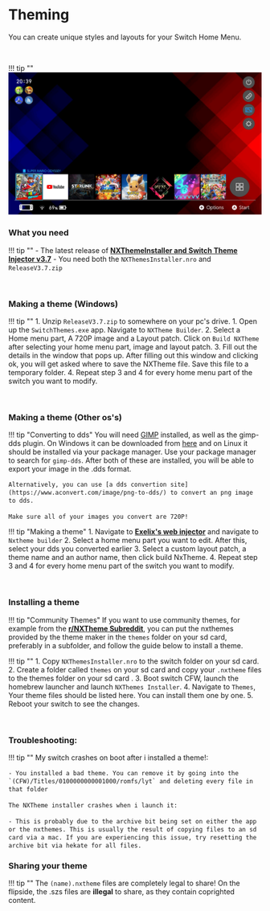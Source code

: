 # Theming

You can create unique styles and layouts for your Switch Home Menu.

&nbsp;

!!! tip ""
	![ExampleSwitchTheme](../extras/img/switch_theming.jpg)


### What you need 

!!! tip ""
	- The latest release of **[NXThemeInstaller and Switch Theme Injector v3.7](https://github.com/exelix11/SwitchThemeInjector/releases)**
		- You need both the `NXThemesInstaller.nro` and `ReleaseV3.7.zip`
	
&nbsp;

### Making a theme (Windows)

!!! tip ""
	1. Unzip `ReleaseV3.7.zip` to somewhere on your pc's drive.
	1. Open up the `SwitchThemes.exe` app. Navigate to `NXTheme Builder`.
	2. Select a Home menu part, A 720P image and a Layout patch. Click on `Build NXTheme` after selecting your home menu part, image and layout patch.
	3. Fill out the details in the window that pops up. After filling out this window and clicking ok, you will get asked where to save the NXTheme file. Save this file to a temporary folder.
	4. Repeat step 3 and 4 for every home menu part of the switch you want to modify.

&nbsp;

### Making a theme (Other os's)

!!! tip "Converting to dds"
	You will need [GIMP](https://www.gimp.org/) installed, as well as the gimp-dds plugin. On Windows it can be downloaded from [here](https://code.google.com/archive/p/gimp-dds/downloads) and on Linux it should be installed via your package manager. Use your package manager to search for `gimp-dds`. After both of these are installed, you will be able to export your image in the .dds format.

	Alternatively, you can use [a dds convertion site](https://www.aconvert.com/image/png-to-dds/) to convert an png image to dds.

	Make sure all of your images you convert are 720P!


!!! tip "Making a theme"
	1. Navigate to **[Exelix's web injector](https://exelix11.github.io/SwitchThemeInjector/)** and navigate to `Nxtheme builder`
	2. Select a home menu part you want to edit. After this, select your dds you converted earlier
	3. Select a custom layout patch, a theme name and an author name, then click build NxTheme.
	4. Repeat step 3 and 4 for every home menu part of the switch you want to modify.
	
&nbsp;

### Installing a theme

!!! tip "Community Themes"
	If you want to use community themes, for example from the **[r/NXTheme Subreddit](https://www.reddit.com/r/NXThemes/)**, you can put the nxthemes provided by the theme maker in the `themes` folder on your sd card, preferably in a subfolder, and follow the guide below to install a theme.

!!! tip ""
	1. Copy `NXThemesInstaller.nro` to the switch folder on your sd card.
	2. Create a folder called `themes` on your sd card and copy your `.nxtheme` files to the themes folder on your sd card .
	3. Boot switch CFW, launch the homebrew launcher and launch `NXThemes Installer`.
	4. Navigate to `Themes`, Your theme files should be listed here. You can install them one by one.
	5. Reboot your switch to see the changes.
	
&nbsp;

### Troubleshooting:

 

!!! tip ""
	My switch crashes on boot after i installed a theme!:

	- You installed a bad theme. You can remove it by going into the `(CFW)/Titles/0100000000001000/romfs/lyt` and deleting every file in that folder
	
	The NXTheme installer crashes when i launch it:
	
	- This is probably due to the archive bit being set on either the app or the nxthemes. This is usually the result of copying files to an sd card via a mac. If you are experiencing this issue, try resetting the archive bit via hekate for all files.


### Sharing your theme

!!! tip ""
	The `(name).nxtheme` files are completely legal to share! On the flipside, the .szs files are **illegal** to share, as they contain coprighted content. 






